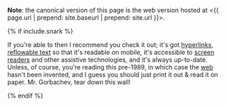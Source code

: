 <div class="canonical-web-box" markdown="1">

**Note**: the canonical version of this page is the web version hosted at <{{
page.url | prepend: site.baseurl | prepend: site.url }}>.

{% if include.snark %}

If you're able to then I recommend you check it out; it's got
[hyperlinks](https://en.wikipedia.org/wiki/Hyperlink), [reflowable
text](https://en.wikipedia.org/wiki/Reflowable_document) so that it's readable
on mobile, it's accessible to [screen
readers](https://en.wikipedia.org/wiki/Screen_reader) and other assistive
technologies, and it's always up-to-date. Unless, of course, you're reading this
pre-1989, in which case the [web](https://en.wikipedia.org/wiki/World_Wide_Web)
hasn't been invented, and I guess you should just print it out & read it on
paper. Mr. Gorbachev, tear down this wall!

{% endif %}

</div>

